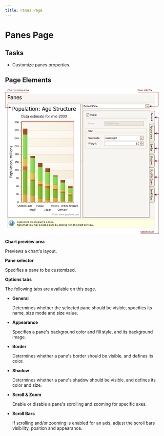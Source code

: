 ```yaml
---
title: Panes Page
---
```

# Panes Page
## Tasks
* Customize panes properties.

## Page Elements
![ChartWizard_PanesTab](../../../images/img7754.png)

**Chart preview area**

Previews a chart's layout.

**Pane selector**

Specifies a pane to be customized.

**Options tabs**

The following  tabs are available on this page.
* **General**
	
	Determines whether the selected pane should be visible, specifies its name, size mode and size value.
* **Appearance**
	
	Specifies a pane's background color and fill style, and its background image.
* **Border**
	
	Determines whether a pane's border should be visible, and defines its color.
* **Shadow**
	
	Determines whether a pane's shadow should be visible, and defines its color and size.
* **Scroll &amp; Zoom**
	
	Enable or disable a pane's scrolling and zooming for specific axes.
* **Scroll Bars**
	
	If scrolling and/or zooming is enabled for an axis, adjust the scroll bars visibility, position and appearance.
